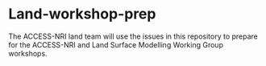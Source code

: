 # Land-workshop-prep
The ACCESS-NRI land team will use the issues in this repository to prepare for the ACCESS-NRI and Land Surface Modelling Working Group workshops.
